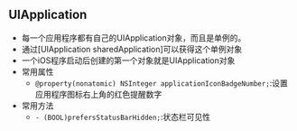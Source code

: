 ## UIApplication

- 每一个应用程序都有自己的UIApplication对象，而且是单例的。
- 通过[UIApplication sharedApplication]可以获得这个单例对象
- 一个iOS程序启动后创建的第一个对象就是UIApplication对象
- 常用属性
    - `@property(nonatomic) NSInteger applicationIconBadgeNumber;`:设置应用程序图标右上角的红色提醒数字
- 常用方法
    - `- (BOOL)prefersStatusBarHidden;`:状态栏可见性